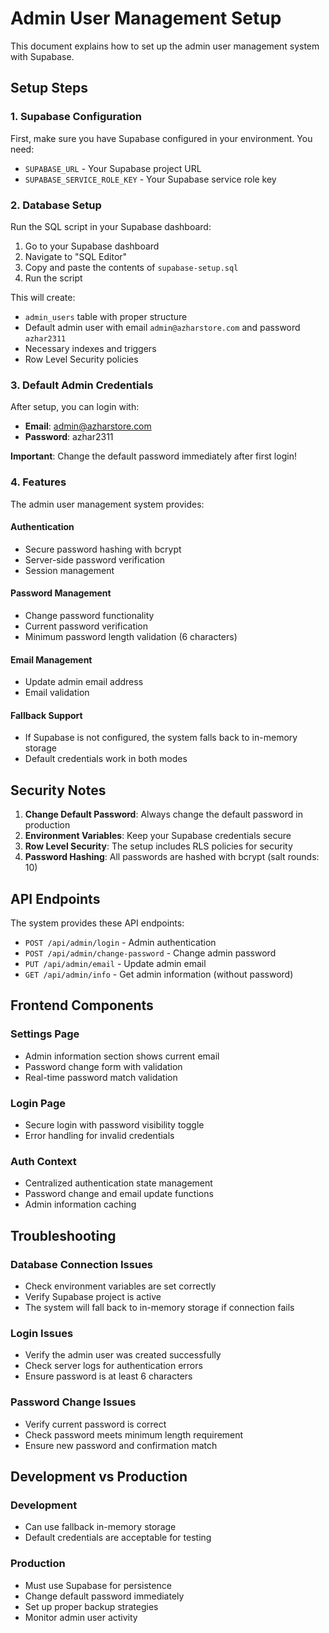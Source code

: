 # Admin User Management Setup

This document explains how to set up the admin user management system with Supabase.

## Setup Steps

### 1. Supabase Configuration

First, make sure you have Supabase configured in your environment. You need:

- `SUPABASE_URL` - Your Supabase project URL
- `SUPABASE_SERVICE_ROLE_KEY` - Your Supabase service role key

### 2. Database Setup

Run the SQL script in your Supabase dashboard:

1. Go to your Supabase dashboard
2. Navigate to "SQL Editor"
3. Copy and paste the contents of `supabase-setup.sql`
4. Run the script

This will create:
- `admin_users` table with proper structure
- Default admin user with email `admin@azharstore.com` and password `azhar2311`
- Necessary indexes and triggers
- Row Level Security policies

### 3. Default Admin Credentials

After setup, you can login with:
- **Email**: admin@azharstore.com
- **Password**: azhar2311

**Important**: Change the default password immediately after first login!

### 4. Features

The admin user management system provides:

#### Authentication
- Secure password hashing with bcrypt
- Server-side password verification
- Session management

#### Password Management
- Change password functionality
- Current password verification
- Minimum password length validation (6 characters)

#### Email Management
- Update admin email address
- Email validation

#### Fallback Support
- If Supabase is not configured, the system falls back to in-memory storage
- Default credentials work in both modes

## Security Notes

1. **Change Default Password**: Always change the default password in production
2. **Environment Variables**: Keep your Supabase credentials secure
3. **Row Level Security**: The setup includes RLS policies for security
4. **Password Hashing**: All passwords are hashed with bcrypt (salt rounds: 10)

## API Endpoints

The system provides these API endpoints:

- `POST /api/admin/login` - Admin authentication
- `POST /api/admin/change-password` - Change admin password
- `PUT /api/admin/email` - Update admin email
- `GET /api/admin/info` - Get admin information (without password)

## Frontend Components

### Settings Page
- Admin information section shows current email
- Password change form with validation
- Real-time password match validation

### Login Page
- Secure login with password visibility toggle
- Error handling for invalid credentials

### Auth Context
- Centralized authentication state management
- Password change and email update functions
- Admin information caching

## Troubleshooting

### Database Connection Issues
- Check environment variables are set correctly
- Verify Supabase project is active
- The system will fall back to in-memory storage if connection fails

### Login Issues
- Verify the admin user was created successfully
- Check server logs for authentication errors
- Ensure password is at least 6 characters

### Password Change Issues
- Verify current password is correct
- Check password meets minimum length requirement
- Ensure new password and confirmation match

## Development vs Production

### Development
- Can use fallback in-memory storage
- Default credentials are acceptable for testing

### Production
- Must use Supabase for persistence
- Change default password immediately
- Set up proper backup strategies
- Monitor admin user activity
